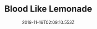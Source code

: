 ---
title: Blood Like Lemonade
artist: Morcheeba
date: 2019-11-16T02:09:10.553Z
cover: tumblr_oestcpgtdo1vfaqyoo1_1280.jpg
styles:
  - Trip hop
  - Downtempo
  - Rhythm and Blues
links:
  spotify: https://open.spotify.com/album/4IteWcLo2zkA5xOS3FvwZq?si=QgTY14jpTpqeOEFCM_8uig
  youtube: https://music.youtube.com/watch?v=VyRxTTegjXM
  applemusic: https://itunes.apple.com/us/album/blood-like-lemonade/735125019?uo=4
  soundcloud: ""
  bandcamp: ""
  googleplay: https://play.google.com/music/m/Bostim4njsv6blicrz7g7bzkzdu?signup_if_needed=1
  deezer: https://www.deezer.com/album/989229
---